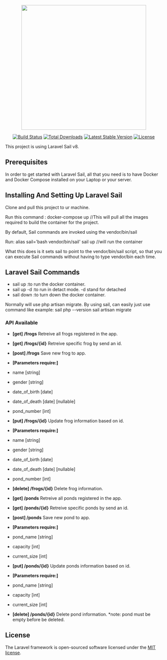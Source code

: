 <p align="center"><a href="https://laravel.com" target="_blank"><img src="https://raw.githubusercontent.com/laravel/art/master/logo-lockup/5%20SVG/2%20CMYK/1%20Full%20Color/laravel-logolockup-cmyk-red.svg" width="400"></a></p>

<p align="center">
<a href="https://travis-ci.org/laravel/framework"><img src="https://travis-ci.org/laravel/framework.svg" alt="Build Status"></a>
<a href="https://packagist.org/packages/laravel/framework"><img src="https://img.shields.io/packagist/dt/laravel/framework" alt="Total Downloads"></a>
<a href="https://packagist.org/packages/laravel/framework"><img src="https://img.shields.io/packagist/v/laravel/framework" alt="Latest Stable Version"></a>
<a href="https://packagist.org/packages/laravel/framework"><img src="https://img.shields.io/packagist/l/laravel/framework" alt="License"></a>
</p>

This project is using Laravel Sail v8.

## Prerequisites

In order to get started with Laravel Sail, all that you need is to have Docker and Docker Compose installed on your Laptop or your server.

## Installing And Setting Up Laravel Sail

Clone and pull this project to ur machine.

Run this command :
docker-compose up //This will pull all the images required to build the container for the project.

By default, Sail commands are invoked using the vendor/bin/sail

Run:
alias sail='bash vendor/bin/sail'
sail up //will run the container

What this does is it sets sail to point to the vendor/bin/sail script, so that you can execute Sail commands without having to type vendor/bin each time.

## Laravel Sail Commands

- sail up :to run the docker container.
- sail up -d :to run in detact mode. -d stand for detached
- sail down :to turn down the docker container.

Normally will use php artisan migrate.
By using sail, can easily just use command like
example:
sail php --version
sail artisan migrate

### API Available

- **[get] /frogs** Retreive all frogs registered in the app.
- **[get] /frogs/{id}** Retreive specific frog by send an id.
- **[post] /frogs** Save new frog to app.
- **[Parameters require:]**
- name [string]
- gender [string]
- date_of_birth [date]
- date_of_death [date] [nullable]
- pond_number [int]
- **[put] /frogs/{id}** Update frog information based on id.
- **[Parameters require:]**
- name [string]
- gender [string]
- date_of_birth [date]
- date_of_death [date] [nullable]
- pond_number [int]
- **[delete] /frogs/{id}** Delete frog information.

- **[get] /ponds** Retreive all ponds registered in the app.
- **[get] /ponds/{id}** Retreive specific ponds by send an id.
- **[post] /ponds** Save new pond to app.
- **[Parameters require:]**
- pond_name [string]
- capacity [int]
- current_size [int]
- **[put] /ponds/{id}** Update ponds information based on id.
- **[Parameters require:]**
- pond_name [string]
- capacity [int]
- current_size [int]
- **[delete] /ponds/{id}** Delete pond information. *note: pond must be empty before be deleted.

## License

The Laravel framework is open-sourced software licensed under the [MIT license](https://opensource.org/licenses/MIT).
